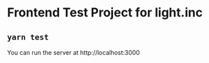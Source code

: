 # Frontend Test Project for light.inc

## `yarn test`

You can run the server at http://localhost:3000
